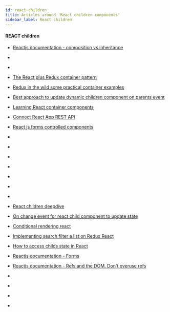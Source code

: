 ```yaml
---
id: react-children
title: Articles around 'React children components'
sidebar_label: React children
---
```



#### REACT children
- [Reactjs documentation - composition vs inheritance](https://reactjs.org/docs/composition-vs-inheritance.html)
- [](https://github.com/facebook/react/issues/3226)
- [](https://gist.github.com/mikeyamadeo/6bdbbfde7ff0e1c3cf3c)
- [The React plus Redux container pattern](https://www.thegreatcodeadventure.com/the-react-plus-redux-container-pattern/)
- [Redux in the wild some practical container examples](https://medium.com/@ryandrewjohnson/redux-in-the-wild-some-practical-container-examples-6fd1016f90f3)
- [Best approach to update dynamic children component on parents event](https://discuss.reactjs.org/t/best-approach-to-update-dynamic-children-component-on-parents-event/4442)
- [Learning React container components](https://css-tricks.com/learning-react-container-components/)
- [Connect React App REST API](https://www.andreasreiterer.at/connect-react-app-rest-api/)
- [React js forms controlled components](https://lorenstewart.me/2016/10/31/react-js-forms-controlled-components/)
- [](https://gerardnico.com/ui/container?404id=lang%3Ajavascript%3Areact%3Acontainer&404type=bestPageName)
- [](https://gist.github.com/sebkouba/a5ac75153ef8d8827b98)
- []()
- []()
- []()
- []()


-
- [React children deepdive](https://mxstbr.blog/2017/02/react-children-deepdive/)
- [On change event for react child component to update state](https://stackoverflow.com/questions/40795906/onchange-event-for-react-child-component-to-update-state/40851765)
- [Conditional rendering react](https://www.robinwieruch.de/conditional-rendering-react/)
- [Implementing search filter a list on Redux React](https://medium.com/@yaoxiao1222/implementing-search-filter-a-list-on-redux-react-bb5de8d0a3ad)
- [How to access childs state in React](https://stackoverflow.com/questions/27864951/how-to-access-childs-state-in-react)
- [Reactjs documentation - Forms](https://reactjs.org/docs/forms.html)
- [Reactjs documentation - Refs and the DOM. Don't overuse refs](https://reactjs.org/docs/refs-and-the-dom.html#dont-overuse-refs)
- [](https://codesandbox.io/s/8z5jm6x80)
- []()
- []()
- []()
